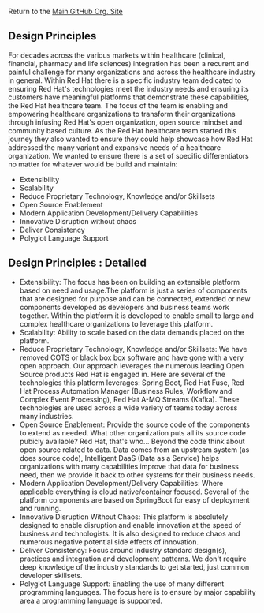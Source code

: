 Return to the <a href="https://github.com/Project-Herophilus" target="_blank">Main GitHub Org. Site</a>

## Design Principles

For decades across the various markets within healthcare (clinical, financial, pharmacy and life sciences) integration 
has been a recurent and painful challenge for many organizations and across the healthcare industry in general. 
Within Red Hat there is a specific industry team dedicated to ensuring Red Hat's technologies meet the industry 
needs and ensuring its customers have meaningful platforms that demonstrate these capabilities, the Red Hat 
healthcare team. The focus of the team is enabling and empowering healthcare organizations to transform their 
organizations through infusing Red Hat's open organization, open source mindset and community based culture. 
As the Red Hat healthcare team started this journey they also wanted to ensure they could help showcase how Red 
Hat addressed the many variant and expansive needs of a healthcare organization. We wanted to ensure there is a 
set of specific differentiators no matter for whatever would be build and maintain:

* Extensibility
* Scalability
* Reduce Proprietary Technology, Knowledge and/or Skillsets
* Open Source Enablement
* Modern Application Development/Delivery Capabilities
* Innovative Disruption without chaos
* Deliver Consistency
* Polyglot Language Support

## Design Principles : Detailed

* Extensibility:
  The focus has been on building an extensible platform based on need and usage.The platform is just a series of components 
  that are designed for purpose and can be connected, extended or new components developed as developers and business teams 
  work together. Within the platform it is developed to enable small to large and complex healthcare organizations to leverage 
  this platform.
* Scalability: Ability to scale based on the data demands placed on the platform.
* Reduce Proprietary Technology, Knowledge and/or Skillsets:
  We have removed COTS or black box box software and have gone with a very open approach. Our approach leverages the numerous 
  leading Open Source products Red Hat is engaged in. Here are several of the technologies this platform leverages: 
  Spring Boot, Red Hat Fuse, Red Hat Process Automation Manager (Business Rules, Workflow and Complex Event Processing), 
  Red Hat A-MQ Streams (Kafka). These technologies are used across a wide variety of teams today across many industries.
* Open Source Enablement: 
  Provide the source code of the components to extend as needed. What other organization puts all its source code pubicly 
  available? Red Hat, that's who... Beyond the code think about open source related to data. Data comes from an upstream 
  system (as does source code), Intelligent DaaS (Data as a Service) helps organizations with many capabilities improve 
  that data for business need, then we provide it back to other systems for their business needs.
* Modern Application Development/Delivery Capabilities:
  Where applicable everything is cloud native/container focused. Several of the platform components are based on 
  SpringBoot for easy of deployment and running.
* Innovative Disruption Without Chaos: 
  This platform is absolutely designed to enable disruption and enable innovation at the speed of business and 
  technologists. It is also designed to reduce chaos and numerous negative potential side effects of innovation.
* Deliver Consistency:
  Focus around industry standard design(s), practices and integration and development patterns. We don't require 
  deep knowledge of the industry standards to get started, just common developer skillsets.
* Polyglot Language Support:
  Enabling the use of many different programming languages. The focus here is to ensure by major capability area a 
  programming language is supported.




